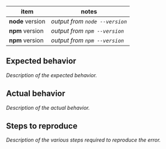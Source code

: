 item                 | notes
---------------------|--------------------------------------------------
**node** version     | *output from `node --version`*
**npm** version      | *output from `npm --version`*
**npm** version      | *output from `npm --version`*

## Expected behavior

*Description of the expected behavior.*

## Actual behavior

*Description of the actual behavior.*

## Steps to reproduce

*Description of the various steps required to reproduce the error.*
